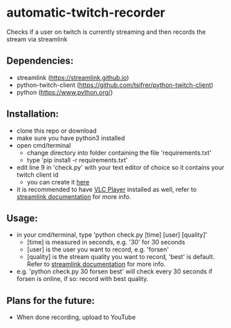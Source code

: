 # automatic-twitch-recorder

Checks if a user on twitch is currently streaming and then records the stream via streamlink

## Dependencies:

- streamlink (https://streamlink.github.io)
- python-twitch-client (https://github.com/tsifrer/python-twitch-client)
- python (https://www.python.org/)

## Installation:

- clone this repo or download
- make sure you have python3 installed
- open cmd/terminal
  - change directory into folder containing the file 'requirements.txt'
  - type 'pip install -r requirements.txt'
- edit line 9 in 'check.py' with your text editor of choice so it contains your twitch client id
  - you can create it [here](https://glass.twitch.tv/console/apps)
- it is recommended to have [VLC Player](https://www.videolan.org/vlc/index.html) installed as well, refer to [streamlink documentation](https://streamlink.github.io/) for more info.

## Usage:

- in your cmd/terminal, type 'python check.py [time] [user] [quality]'
  - [time] is measured in seconds, e.g. '30' for 30 seconds
  - [user] is the user you want to record, e.g. 'forsen'
  - [quality] is the stream quality you want to record, 'best' is default. Refer to [streamlink documentation](https://streamlink.github.io/) for more info.
- e.g. 'python check.py 30 forsen best' will check every 30 seconds if forsen is online, if so: record with best quality.


## Plans for the future:

- When done recording, upload to YouTube
